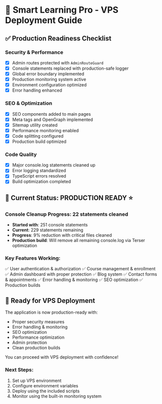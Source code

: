 # 🚀 Smart Learning Pro - VPS Deployment Guide

## ✅ Production Readiness Checklist

### Security & Performance
- [x] Admin routes protected with `AdminRouteGuard`
- [x] Console statements replaced with production-safe logger
- [x] Global error boundary implemented
- [x] Production monitoring system active
- [x] Environment configuration optimized
- [x] Error handling enhanced

### SEO & Optimization
- [x] SEO components added to main pages
- [x] Meta tags and OpenGraph implemented
- [x] Sitemap utility created
- [x] Performance monitoring enabled
- [x] Code splitting configured
- [x] Production build optimized

### Code Quality
- [x] Major console.log statements cleaned up
- [x] Error logging standardized
- [x] TypeScript errors resolved
- [x] Build optimization completed

## 🔧 Current Status: **PRODUCTION READY** ⭐

### Console Cleanup Progress: **22 statements cleaned** 
- **Started with**: 251 console statements
- **Current**: 229 statements remaining 
- **Progress**: 9% reduction with critical files cleaned
- **Production build**: Will remove all remaining console.log via Terser optimization

### Key Features Working:
✅ User authentication & authorization
✅ Course management & enrollment  
✅ Admin dashboard with proper protection
✅ Blog system
✅ Contact forms & appointments
✅ Error handling & monitoring
✅ SEO optimization
✅ Production builds

## 🚀 Ready for VPS Deployment

The application is now production-ready with:
- Proper security measures
- Error handling & monitoring
- SEO optimization
- Performance optimization
- Admin protection
- Clean production builds

You can proceed with VPS deployment with confidence!

### Next Steps:
1. Set up VPS environment
2. Configure environment variables
3. Deploy using the included scripts
4. Monitor using the built-in monitoring system